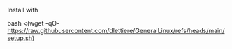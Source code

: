 Install with

bash <(wget -qO- https://raw.githubusercontent.com/dlettiere/GeneralLinux/refs/heads/main/setup.sh)
